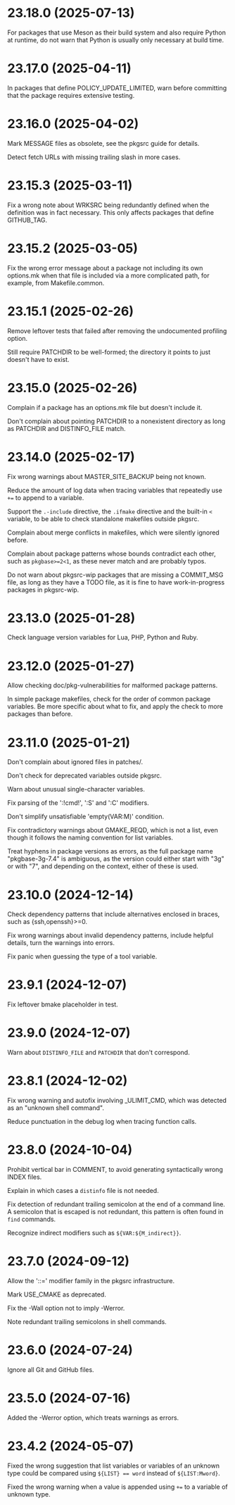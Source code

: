 # 23.18.0 (2025-07-13)

For packages that use Meson as their build system and also require Python
at runtime, do not warn that Python is usually only necessary at build time.

# 23.17.0 (2025-04-11)

In packages that define POLICY_UPDATE_LIMITED, warn before committing
that the package requires extensive testing.

# 23.16.0 (2025-04-02)

Mark MESSAGE files as obsolete, see the pkgsrc guide for details.

Detect fetch URLs with missing trailing slash in more cases.

# 23.15.3 (2025-03-11)

Fix a wrong note about WRKSRC being redundantly defined when the definition
was in fact necessary. This only affects packages that define GITHUB_TAG.

# 23.15.2 (2025-03-05)

Fix the wrong error message about a package not including its own options.mk
when that file is included via a more complicated path, for example, from
Makefile.common.

# 23.15.1 (2025-02-26)

Remove leftover tests that failed after removing the undocumented profiling
option.

Still require PATCHDIR to be well-formed; the directory it points to just
doesn't have to exist.

# 23.15.0 (2025-02-26)

Complain if a package has an options.mk file but doesn't include it.

Don't complain about pointing PATCHDIR to a nonexistent directory
as long as PATCHDIR and DISTINFO_FILE match.

# 23.14.0 (2025-02-17)

Fix wrong warnings about MASTER_SITE_BACKUP being not known.

Reduce the amount of log data when tracing variables that repeatedly
use `+=` to append to a variable.

Support the `.-include` directive, the `.ifmake` directive and the
built-in `<` variable, to be able to check standalone makefiles
outside pkgsrc.

Complain about merge conflicts in makefiles, which were silently ignored
before.

Complain about package patterns whose bounds contradict each other,
such as `pkgbase>=2<1`, as these never match and are probably typos.

Do not warn about pkgsrc-wip packages that are missing a COMMIT_MSG file,
as long as they have a TODO file, as it is fine to have work-in-progress
packages in pkgsrc-wip.

# 23.13.0 (2025-01-28)

Check language version variables for Lua, PHP, Python and Ruby.

# 23.12.0 (2025-01-27)

Allow checking doc/pkg-vulnerabilities for malformed package patterns.

In simple package makefiles, check for the order of common package variables.
Be more specific about what to fix, and apply the check to more packages than
before.

# 23.11.0 (2025-01-21)

Don't complain about ignored files in patches/.

Don't check for deprecated variables outside pkgsrc.

Warn about unusual single-character variables.

Fix parsing of the ':!cmd!', ':S' and ':C' modifiers.

Don't simplify unsatisfiable 'empty(VAR:M)' condition.

Fix contradictory warnings about GMAKE_REQD, which is not a list,
even though it follows the naming convention for list variables.

Treat hyphens in package versions as errors, as the full package name
"pkgbase-3g-7.4" is ambiguous, as the version could either start with
"3g" or with "7", and depending on the context, either of these is
used.

# 23.10.0 (2024-12-14)

Check dependency patterns that include alternatives enclosed in braces,
such as {ssh,openssh}>=0.

Fix wrong warnings about invalid dependency patterns,
include helpful details, turn the warnings into errors.

Fix panic when guessing the type of a tool variable.

# 23.9.1 (2024-12-07)

Fix leftover bmake placeholder in test.

# 23.9.0 (2024-12-07)

Warn about `DISTINFO_FILE` and `PATCHDIR` that don't correspond.

# 23.8.1 (2024-12-02)

Fix wrong warning and autofix involving _ULIMIT_CMD, which was detected
as an "unknown shell command".

Reduce punctuation in the debug log when tracing function calls.

# 23.8.0 (2024-10-04)

Prohibit vertical bar in COMMENT, to avoid generating syntactically wrong
INDEX files.

Explain in which cases a `distinfo` file is not needed.

Fix detection of redundant trailing semicolon at the end of a command line.
A semicolon that is escaped is not redundant, this pattern is often found
in `find` commands.

Recognize indirect modifiers such as `${VAR:${M_indirect}}`.

# 23.7.0 (2024-09-12)

Allow the '::=' modifier family in the pkgsrc infrastructure.

Mark USE_CMAKE as deprecated.

Fix the -Wall option not to imply -Werror.

Note redundant trailing semicolons in shell commands.

# 23.6.0 (2024-07-24)

Ignore all Git and GitHub files.

# 23.5.0 (2024-07-16)

Added the -Werror option, which treats warnings as errors.

# 23.4.2 (2024-05-07)

Fixed the wrong suggestion that list variables or variables of an unknown type
could be compared using `${LIST} == word` instead of `${LIST:Mword}`.

Fixed the wrong warning when a value is appended using `+=` to a variable of
unknown type.
